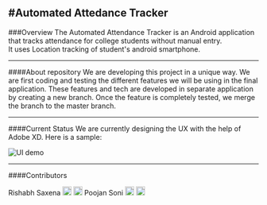 #Automated Attedance Tracker
---

###Overview
The Automated Attendance Tracker is an Android application that tracks attendance for college students without manual entry.  
It uses Location tracking of student's android smartphone.  
   
___

####About repository
We are developing this project in a unique way. We are first coding and testing the different features we will be using in the final application. These features and tech are developed in separate application by creating a new branch. Once the feature is completely tested, we merge the branch to the master branch.  

____

####Current Status
We are currently designing the UX with the help of Adobe XD.
Here is a sample:

![UI demo](https://media.giphy.com/media/Ib5vH28aP5QApQH8Jj/giphy.gif)

___

####Contributors

Rishabh Saxena  [<img src="https://i.ya-webdesign.com/images/github-icon-png-8.png" alt="drawing" height="18" width="18"/>](https://github.com/rishabhsxn "Rishabh's GitHub profile")  [<img src="https://cdn.worldvectorlogo.com/logos/linkedin-icon-2.svg" height="18" width="18"/>](https://www.linkedin.com/in/rishabh-saxena-972099147 "Rishabh's LinkedIn profile")
Poojan Soni  [<img src="https://i.ya-webdesign.com/images/github-icon-png-8.png" height="18" width="18"/>](https://github.com/poojansoni "Poojan's GitHub profile")  [<img src="https://cdn.worldvectorlogo.com/logos/linkedin-icon-2.svg" height="18" width="18"/>](https://www.linkedin.com/in/poojan-soni-b6102b172 "Poojan's LinkedIn profile")

